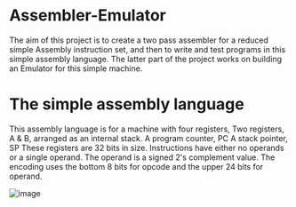 # Assembler-Emulator
The aim of this project is to create a two pass assembler for a reduced simple Assembly instruction set, and then to write and test programs in this simple assembly language. The latter part of the project works on building an Emulator for this simple machine.

# The simple assembly language
This assembly language is for a machine with four registers,
	 Two registers, A & B, arranged as an internal stack.
	 A program counter, PC
	 A stack pointer, SP
These registers are 32 bits in size. Instructions have either no operands or a single operand. The operand is a signed 2's complement value. The encoding uses the bottom 8 bits for opcode and the upper 24 bits for operand. 

![image](https://github.com/user-attachments/assets/2a7082de-ff28-48b3-afb2-787cdaf918cc)
